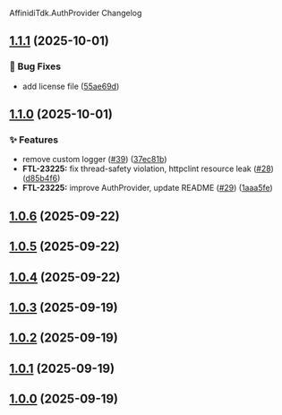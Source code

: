 AffinidiTdk.AuthProvider Changelog
<a name="1.1.1"></a>
## [1.1.1](https://www.github.com/affinidi/affinidi-tdk-dotnet/releases/tag/v1.1.1) (2025-10-01)

### 🐛 Bug Fixes

* add license file ([55ae69d](https://www.github.com/affinidi/affinidi-tdk-dotnet/commit/55ae69d267bb381d16f72c374bd8de9731d98474))

<a name="1.1.0"></a>
## [1.1.0](https://www.github.com/affinidi/affinidi-tdk-dotnet/releases/tag/v1.1.0) (2025-10-01)

### ✨ Features

* remove custom logger ([#39](https://www.github.com/affinidi/affinidi-tdk-dotnet/issues/39)) ([37ec81b](https://www.github.com/affinidi/affinidi-tdk-dotnet/commit/37ec81b9e884c9e10145ab0bf6f72bfd966eab46))
* **FTL-23225:** fix thread-safety violation, httpclint resource leak ([#28](https://www.github.com/affinidi/affinidi-tdk-dotnet/issues/28)) ([d85b4f6](https://www.github.com/affinidi/affinidi-tdk-dotnet/commit/d85b4f6ed5810af102bd8e78767597860967344c))
* **FTL-23225:** improve AuthProvider, update README ([#29](https://www.github.com/affinidi/affinidi-tdk-dotnet/issues/29)) ([1aaa5fe](https://www.github.com/affinidi/affinidi-tdk-dotnet/commit/1aaa5fe77fbee7a3868e437f455ca908e2e8f0e0))

<a name="1.0.6"></a>
## [1.0.6](https://www.github.com/affinidi/affinidi-tdk-dotnet/releases/tag/v1.0.6) (2025-09-22)

<a name="1.0.5"></a>
## [1.0.5](https://www.github.com/affinidi/affinidi-tdk-dotnet/releases/tag/v1.0.5) (2025-09-22)

<a name="1.0.4"></a>
## [1.0.4](https://www.github.com/affinidi/affinidi-tdk-dotnet/releases/tag/v1.0.4) (2025-09-22)

<a name="1.0.3"></a>
## [1.0.3](https://www.github.com/affinidi/affinidi-tdk-dotnet/releases/tag/v1.0.3) (2025-09-19)

<a name="1.0.2"></a>
## [1.0.2](https://www.github.com/affinidi/affinidi-tdk-dotnet/releases/tag/v1.0.2) (2025-09-19)

<a name="1.0.1"></a>
## [1.0.1](https://www.github.com/affinidi/affinidi-tdk-dotnet/releases/tag/v1.0.1) (2025-09-19)

<a name="1.0.0"></a>
## [1.0.0](https://www.github.com/affinidi/affinidi-tdk-dotnet/releases/tag/v1.0.0) (2025-09-19)


